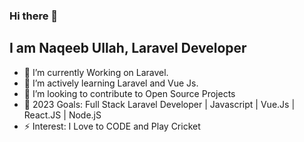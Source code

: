 ### Hi there 👋

## I am Naqeeb Ullah, Laravel Developer

- 🌱 I’m currently Working on Laravel. 
- 🌱 I’m actively learning Laravel and Vue Js. 
- 👯 I’m looking to contribute to Open Source Projects
- 🥅 2023 Goals: Full Stack Laravel Developer | Javascript | Vue.Js | React.JS | Node.jS
- ⚡ Interest: I Love to CODE and Play Cricket




